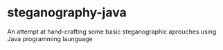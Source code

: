 # steganography-java
An attempt at hand-crafting some basic steganographic aprouches using Java programming launguage
